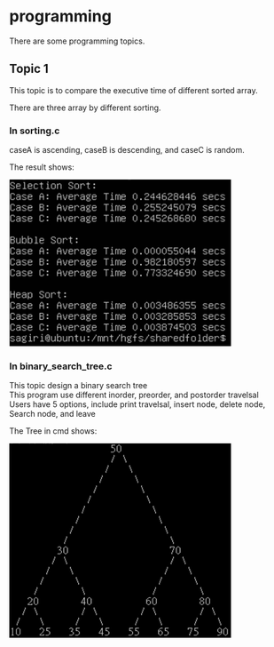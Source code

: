 # programming
There are some programming topics.

## Topic 1
This topic is to compare the executive time of different sorted array.  

There are three array by different sorting.  

### In sorting.c
caseA is ascending, caseB is descending, and caseC is random.  

The result shows:  

<img src=https://github.com/neneyhsw/programming/blob/main/sorting_results.png width="400" height="300">

### In binary_search_tree.c
This topic design a binary search tree  
This program use different inorder, preorder, and postorder travelsal  
Users have 5 options, include print travelsal, insert node, delete node, Search node, and leave  

The Tree in cmd shows:  

<img src=https://github.com/neneyhsw/programming/blob/main/show_tree.png width="400" height="350">
